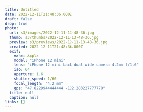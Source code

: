 ```yaml
---
title: Untitled
date: 2022-12-11T21:48:36.000Z
draft: false
drop: true
photo:
  url: s3/images/2022-12-11-13-48-36.jpg
  thumb: s3/thumbs/2022-12-11-13-48-36.jpg
  preview: s3/previews/2022-12-11-13-48-36.jpg
  created: 2022-12-11T21:48:36.000Z
  exif:
    make: Apple
    model: "iPhone 12 mini"
    lens: "iPhone 12 mini back dual wide camera 4.2mm f/1.6"
    iso: 64
    aperture: 1.6
    shutter_speed: 1/60
    focal_length: "4.2 mm"
    gps: "47.8229944444444 -122.283227777778"
  title: null
  caption: null
links: []
---
```

